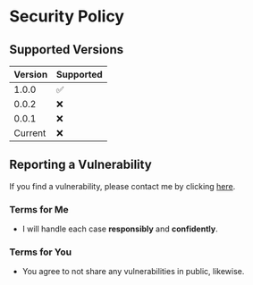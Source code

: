 # Security Policy

## Supported Versions

| Version | Supported          |
| ------- | ------------------ |
| 1.0.0   | :white_check_mark: |
| 0.0.2   | :x:                |
| 0.0.1   | :x:                |
| Current | :x:                |

<!--
| 5.1.x   | :white_check_mark: |
| 5.0.x   | :x:                |
| 4.0.x   | :white_check_mark: |
| < 4.0   | :x:                |
-->


## Reporting a Vulnerability

If you find a vulnerability, please contact me by clicking [here](mailto=aaronhma@gmail.com?subject=VULNERABILTY%20ALERT%20).

### Terms for Me
* I will handle each case **responsibly** and **confidently**.

### Terms for You
* You agree to not share any vulnerabilities in public, likewise.
